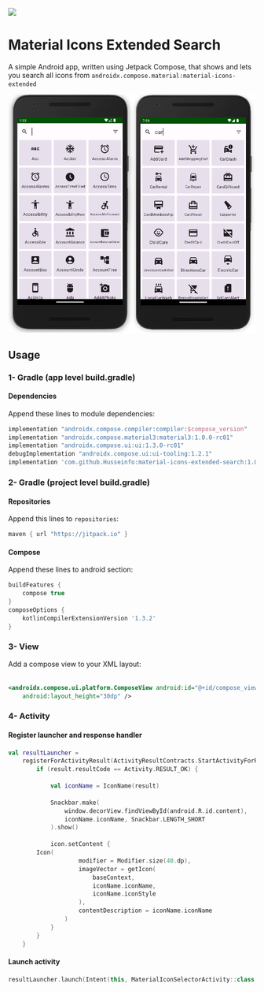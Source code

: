 [![](https://jitci.com/gh/Husseinfo/material-icons-extended-search/svg)](https://jitci.com/gh/Husseinfo/material-icons-extended-search)

# Material Icons Extended Search

A simple Android app, written using Jetpack Compose, that shows and lets you search all icons from
`androidx.compose.material:material-icons-extended`

![alt Demo](demo.png)

## Usage

### 1- Gradle (app level build.gradle)

#### Dependencies

Append these lines to module dependencies:

```groovy
implementation "androidx.compose.compiler:compiler:$compose_version"
implementation "androidx.compose.material3:material3:1.0.0-rc01"
implementation "androidx.compose.ui:ui:1.3.0-rc01"
debugImplementation "androidx.compose.ui:ui-tooling:1.2.1"
implementation 'com.github.Husseinfo:material-icons-extended-search:1.0.0'
```

### 2- Gradle (project level build.gradle)

#### Repositories

Append this lines to `repositories`:

```groovy
maven { url "https://jitpack.io" }
```

#### Compose

Append these lines to android section:

```groovy
buildFeatures {
    compose true
}
composeOptions {
    kotlinCompilerExtensionVersion '1.3.2'
}
```

### 3- View

Add a compose view to your XML layout:

```xml

<androidx.compose.ui.platform.ComposeView android:id="@+id/compose_view" android:layout_width="30dp"
    android:layout_height="30dp" />
```

### 4- Activity

#### Register launcher and response handler

```kotlin
val resultLauncher =
    registerForActivityResult(ActivityResultContracts.StartActivityForResult()) { result ->
        if (result.resultCode == Activity.RESULT_OK) {

            val iconName = IconName(result)

            Snackbar.make(
                window.decorView.findViewById(android.R.id.content),
                iconName.iconName, Snackbar.LENGTH_SHORT
            ).show()

            icon.setContent {
		Icon(
                    modifier = Modifier.size(40.dp),
                    imageVector = getIcon(
                        baseContext,
                        iconName.iconName,
                        iconName.iconStyle
                    ),
                    contentDescription = iconName.iconName
                )
            }
        }
    }
```

#### Launch activity

```kotlin
resultLauncher.launch(Intent(this, MaterialIconSelectorActivity::class.java))
```
